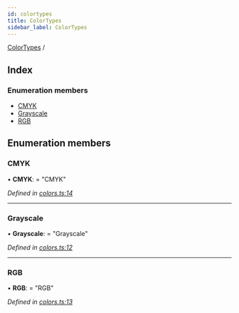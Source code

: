 ```yaml
---
id: colortypes
title: ColorTypes
sidebar_label: ColorTypes
---
```


[ColorTypes](colortypes.md) /

## Index

### Enumeration members

* [CMYK](colortypes.md#cmyk)
* [Grayscale](colortypes.md#grayscale)
* [RGB](colortypes.md#rgb)

## Enumeration members

###  CMYK

• **CMYK**: = "CMYK"

*Defined in [colors.ts:14](https://github.com/Hopding/pdf-lib/blob/f878b0e/src/api/colors.ts#L14)*

___

###  Grayscale

• **Grayscale**: = "Grayscale"

*Defined in [colors.ts:12](https://github.com/Hopding/pdf-lib/blob/f878b0e/src/api/colors.ts#L12)*

___

###  RGB

• **RGB**: = "RGB"

*Defined in [colors.ts:13](https://github.com/Hopding/pdf-lib/blob/f878b0e/src/api/colors.ts#L13)*